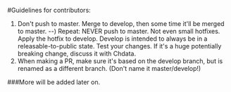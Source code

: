 #Guidelines for contributors:  
1) Don't push to master. Merge to develop, then some time it'll be merged to master.
--) Repeat: NEVER push to master. Not even small hotfixes. Apply the hotfix to develop. Develop is intended to always be in a releasable-to-public state. Test your changes. If it's a huge potentially breaking change, discuss it with Chdata.
2) When making a PR, make sure it's based on the develop branch, but is renamed as a different branch. (Don't name it master/develop!)

###More will be added later on.
